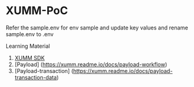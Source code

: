 # XUMM-PoC

Refer the sample.env for env sample and update key values and rename sample.env to .env

Learning Material
 1. [XUMM SDK](https://dev.to/wietse/xumm-sdk-1-get-your-xumm-api-credentials-5c3i)
 2. [Payload] (https://xumm.readme.io/docs/payload-workflow)
 3. [Payload-transaction] (https://xumm.readme.io/docs/payload-transaction-data)


